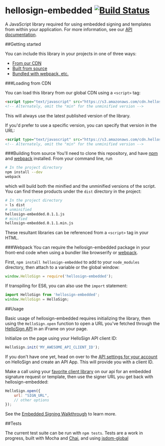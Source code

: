# hellosign-embedded [![Build Status](https://travis-ci.org/HelloFax/hellosign-embedded.svg?branch=master)](https://travis-ci.org/HelloFax/hellosign-embedded)
A JavaScript library required for using embedded signing and templates from within your application.
For more information, see our [API documentation](https://www.hellosign.com/api/documentation).

##Getting started

You can include this library in your projects in one of three ways:
* [From our CDN](#loading-from-cdn)
* [Built from source](#building-from-source)
* [Bundled with webpack, etc.](#webpack)

###Loading from CDN

You can load this library from our global CDN using a `<script>` tag:
````html
<script type="text/javascript" src="https://s3.amazonaws.com/cdn.hellosign.com/public/js/hellosign-embedded.LATEST.min.js"></script>
<!-- Alternately, omit the "min" for the unminified version -->
````
This will always use the latest published version of the library.

If you'd prefer to use a specific version, you can specify that version in the URL:
````html
<script type="text/javascript" src="https://s3.amazonaws.com/cdn.hellosign.com/public/js/hellosign-embedded.0.1.6.min.js"></script>
<!-- Alternately, omit the "min" for the unminified version -->
````

###Building from source
You'll need to clone this repository, and have [npm](http://blog.npmjs.org/post/85484771375/how-to-install-npm) and [webpack](https://webpack.github.io/) installed.
From your command line, run
````bash
# In the project directory
npm install --dev
webpack
````
which will build both the minified and the unminified versions of the script.
You can find these products under the `dist` directory in the project:
````bash
# In the project directory
> ls dist
# unminified
hellosign-embedded.0.1.1.js
# minified
hellosign-embedded.0.1.1.min.js
````
These resultant libraries can be referenced from a `<script>` tag in your HTML.

###Webpack
You can require the hellosign-embedded package in your front-end code when using a bundler like browserify or [webpack](https://webpack.github.io/).

First, `npm install hellosign-embedded` to add to your `node_modules` directory, then attach to a variable or the global window:

````javascript
window.HelloSign = require('hellosign-embedded');
````
If transpiling for ES6, you can also use the `import` statement:

````javascript
import HelloSign from 'hellosign-embedded';
window.HelloSign = HelloSign;
````

##Usage

Basic usage of hellosign-embedded requires initializing the library, then using the `HelloSign.open` function to open a URL you've fetched through the [HelloSign API](https://www.hellosign.com/api) in an iFrame on your page.

Initialize on the page using your HelloSign API client ID:
````javascript
HelloSign.init('MY_AWESOME_API_CLIENT_ID');
````
If you don't have one yet, head on over to the [API settings for your account](https://www.hellosign.com/home/myAccount#api) on HelloSign and create an API App. This will provide you with a client ID.

Make a call using your [favorite client library](https://www.hellosign.com/api/libraries) on our api for an embedded signature request or template, then use the signer URL you get back with hellosign-embedded:
````javascript
HelloSign.open({
    url: "SIGN_URL",
    // other options
});
````
See the [Embedded Signing Walkthrough](https://www.hellosign.com/api/embeddedSigningWalkthrough) to learn more.

##Tests

The current test suite can be run with `npm tests`.
Tests are a work in progress, built with Mocha and [Chai](http://chaijs.com/), and using [jsdom-global](https://github.com/rstacruz/jsdom-global)
